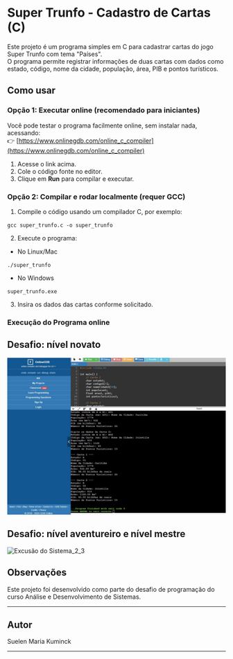 # Super Trunfo - Cadastro de Cartas (C)

Este projeto é um programa simples em C para cadastrar cartas do jogo Super Trunfo com tema "Países".  
O programa permite registrar informações de duas cartas com dados como estado, código, nome da cidade, população, área, PIB e pontos turísticos.

## Como usar

### Opção 1: Executar online (recomendado para iniciantes)

Você pode testar o programa facilmente online, sem instalar nada, acessando:  
👉 [https://www.onlinegdb.com/online_c_compiler](https://www.onlinegdb.com/online_c_compiler)

1. Acesse o link acima.  
2. Cole o código fonte no editor.  
3. Clique em **Run** para compilar e executar.

### Opção 2: Compilar e rodar localmente (requer GCC)

1. Compile o código usando um compilador C, por exemplo:  
````
gcc super_trunfo.c -o super_trunfo
````

2. Execute o programa:
- No Linux/Mac
````
./super_trunfo
````

- No Windows
````
super_trunfo.exe
````

3. Insira os dados das cartas conforme solicitado.

### Execução do Programa online
## Desafio: nível novato
![Excusão do Sistema](nivel_novato.jpg)

## Desafio: nível aventureiro e nível mestre
![Excusão do Sistema_2_3](nivel_aventureiro_mestre.jpg)

## Observações

Este projeto foi desenvolvido como parte do desafio de programação do curso Análise e Desenvolvimento de Sistemas.

---

## Autor

Suelen Maria Kuminck

---



